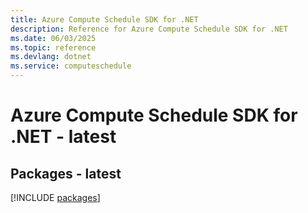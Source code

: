 ```yaml
---
title: Azure Compute Schedule SDK for .NET
description: Reference for Azure Compute Schedule SDK for .NET
ms.date: 06/03/2025
ms.topic: reference
ms.devlang: dotnet
ms.service: computeschedule
---
```

# Azure Compute Schedule SDK for .NET - latest
## Packages - latest
[!INCLUDE [packages](compute-schedule-index.md)]